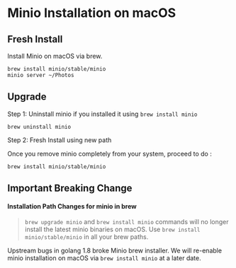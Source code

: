 # Minio Installation on macOS

## Fresh Install

Install Minio on macOS via brew.

```
brew install minio/stable/minio
minio server ~/Photos
```

## Upgrade 

Step 1: Uninstall minio if you installed it using `brew install minio`

```
brew uninstall minio 
```
Step 2: Fresh Install using new path

Once you remove minio completely from your system, proceed to do :

```
brew install minio/stable/minio
```

## Important Breaking Change  

#### Installation Path Changes for minio in brew

> `brew upgrade minio` and `brew install minio` commands will no longer install the latest minio binaries on macOS. Use `brew install minio/stable/minio` in all your brew paths.

Upstream bugs in golang 1.8 broke Minio brew installer. We will re-enable minio installation on macOS via `brew install minio` at a later date.

 
